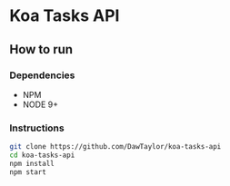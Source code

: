 # Koa Tasks API

## How to run

### Dependencies

- NPM
- NODE 9+

### Instructions

```sh
git clone https://github.com/DawTaylor/koa-tasks-api
cd koa-tasks-api
npm install
npm start
```